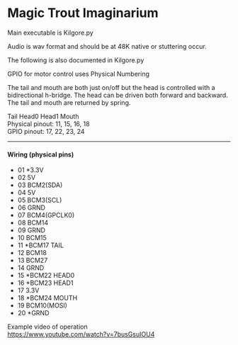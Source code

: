 # Magic Trout Imaginarium

Main executable is Kilgore.py  

Audio is wav format and should be at 48K native or stuttering occur.  

The following is also documented in Kilgore.py  

GPIO for motor control uses Physical Numbering  

The tail and mouth are both just on/off but the head is controlled with a bidirectional h-bridge. The head can be driven both forward and backward. The tail and mouth are returned by spring.

Tail Head0 Head1 Mouth    
Physical pinout:  11, 15, 16, 18  
GPIO pinout: 17, 22, 23, 24  

-----------------------------------  
#### Wiring (physical pins)
- 01 *3.3V
- 02 5V
- 03 BCM2(SDA)
- 04 5V
- 05 BCM3(SCL)
- 06 GRND
- 07 BCM4(GPCLK0)
- 08 BCM14
- 09 GRND
- 10 BCM15
- 11 *BCM17 TAIL
- 12 BCM18
- 13 BCM27
- 14 GRND
- 15 *BCM22 HEAD0
- 16 *BCM23 HEAD1
- 17 3.3V
- 18 *BCM24 MOUTH
- 19 BCM10(MOSI)
- 20 *GRND


Example video of operation  
https://www.youtube.com/watch?v=7busGsuIOU4  
